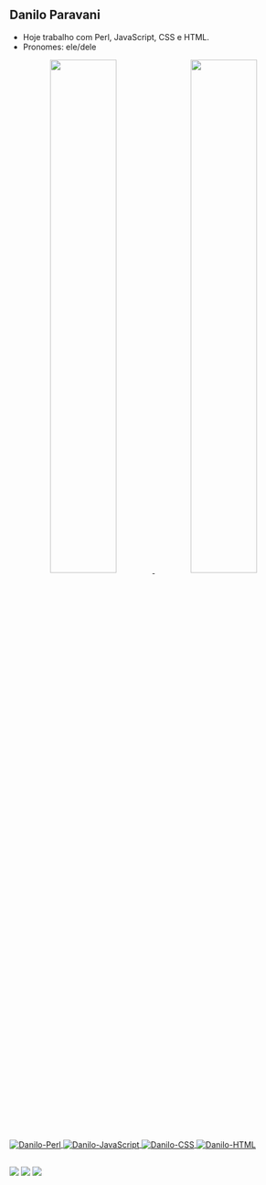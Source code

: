 ## Danilo Paravani
- Hoje trabalho com Perl, JavaScript, CSS e HTML.
- Pronomes: ele/dele
<div align="center">
  <a href="https://github.com/DaniloParavani">
  <img width="48%" src="https://github-readme-stats.vercel.app/api?username=DaniloParavani&show_icons=true&theme=slateorange&include_all_commits=true&count_private=true"/>
  <img width="48%" src="https://github-readme-stats.vercel.app/api/top-langs/?username=DaniloParavani&layout=compact&langs_count=7&theme=slateorange"/>
</div>
<div style="display: inline_block"><br>
  <img align="center" alt="Danilo-Perl" src="https://img.shields.io/badge/Perl-39457E?style=for-the-badge&logo=perl&logoColor=white">
  <img align="center" alt="Danilo-JavaScript" src="https://img.shields.io/badge/JavaScript-F7DF1E?style=for-the-badge&logo=javascript&logoColor=black">
  <img align="center" alt="Danilo-CSS" src="https://img.shields.io/badge/CSS3-1572B6?style=for-the-badge&logo=css3&logoColor=white">
  <img align="center" alt="Danilo-HTML" src="https://img.shields.io/badge/HTML5-E34F26?style=for-the-badge&logo=html5&logoColor=white">
</div>
  
  ##
 
<div> 
  <a href="https://www.instagram.com/daniloparavani/" target="_blank"><img src="https://img.shields.io/badge/-Instagram-%23E4405F?style=for-the-badge&logo=instagram&logoColor=white" target="_blank"></a>
  <a href = "mailto:daniloparavani@yahoo.com.br"><img src="https://img.shields.io/badge/-Gmail-%23333?style=for-the-badge&logo=gmail&logoColor=white" target="_blank"></a>
  <a href="https://www.linkedin.com/in/danilo-paravani-b61b67b5/" target="_blank"><img src="https://img.shields.io/badge/-LinkedIn-%230077B5?style=for-the-badge&logo=linkedin&logoColor=white" target="_blank"></a>
</div>
